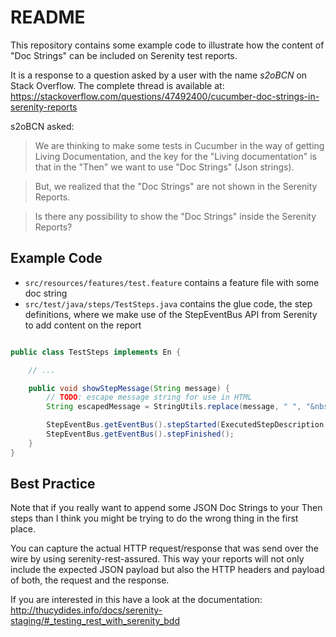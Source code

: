 # README

This repository contains some example code to illustrate how the content of "Doc Strings" can be included on Serenity test reports. 

It is a response to a question asked by a user with the name _s2oBCN_ on Stack Overflow. The complete thread is available at: <https://stackoverflow.com/questions/47492400/cucumber-doc-strings-in-serenity-reports>

s2oBCN asked:

> We are thinking to make some tests in Cucumber in the way of getting Living Documentation, and the key for the "Living documentation" is that in the "Then" we want to use "Doc Strings" (Json strings).

> But, we realized that the "Doc Strings" are not shown in the Serenity Reports.

> Is there any possibility to show the "Doc Strings" inside the Serenity Reports?

## Example Code

  * `src/resources/features/test.feature` contains a feature file with some doc string
  * `src/test/java/steps/TestSteps.java` contains the glue code, the step definitions, where we make use of the StepEventBus API from Serenity to 
add content on the report

```java

public class TestSteps implements En {

    // ...

    public void showStepMessage(String message) {
        // TODO: escape message string for use in HTML
        String escapedMessage = StringUtils.replace(message, " ", "&nbsp;");

        StepEventBus.getEventBus().stepStarted(ExecutedStepDescription.withTitle(escapedMessage));
        StepEventBus.getEventBus().stepFinished();
    }
}

```

## Best Practice

Note that if you really want to append some JSON Doc Strings to your Then steps than I think you might be trying to do the wrong thing in the first place.

You can capture the actual HTTP request/response that was send over the wire by using serenity-rest-assured. This way your reports will not only
include the expected JSON payload but also the HTTP headers and payload of both, the request and the response.


If you are interested in this have a look at the documentation:  <http://thucydides.info/docs/serenity-staging/#_testing_rest_with_serenity_bdd>